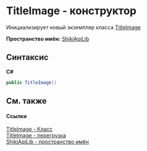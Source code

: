 # TitleImage - конструктор
 

Инициализирует новый экземпляр класса <a href="T_ShikiApiLib_TitleImage.md">TitleImage</a>

**Пространство имён:**&nbsp;<a href="N_ShikiApiLib.md">ShikiApiLib</a><br />

## Синтаксис

**C#**<br />
``` C#
public TitleImage()
```


## См. также


#### Ссылки
<a href="T_ShikiApiLib_TitleImage.md">TitleImage - Класс</a><br /><a href="Overload_ShikiApiLib_TitleImage__ctor.md">TitleImage - перегрузка</a><br /><a href="N_ShikiApiLib.md">ShikiApiLib - пространство имён</a><br />